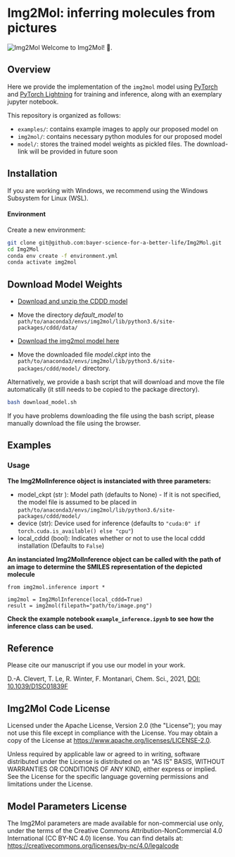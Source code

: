 Img2Mol: inferring molecules from pictures
==========================================
![Img2Mol](Img2Mol.png)
Welcome to Img2Mol! :wave:.

## Overview
 Here we provide the implementation of the `img2mol` model using [PyTorch](https://github.com/pytorch/pytorch) and [PyTorch Lightning](https://github.com/PyTorchLightning/pytorch-lightning) for training and inference, along with an exemplary jupyter notebook.
 
This repository is organized as follows:
* `examples/`: contains example images to apply our proposed model on
* `img2mol/`: contains necessary python modules for our proposed model
* `model/`: stores the trained model weights as pickled files. The download-link will be provided in future soon

## Installation
If you are working with Windows, we recommend using the Windows Subsystem for Linux (WSL).

#### Environment
Create a new environment:
```bash
git clone git@github.com:bayer-science-for-a-better-life/Img2Mol.git
cd Img2Mol
conda env create -f environment.yml
conda activate img2mol
```
## Download Model Weights
* [Download and unzip the CDDD model](https://drive.google.com/u/0/uc?id=1oyknOulq_j0w9kzOKKIHdTLo5HphT99h&export=download)
* Move the directory *default_model* to `path/to/anaconda3/envs/img2mol/lib/python3.6/site-packages/cddd/data/`

* [Download the img2mol model here](https://drive.google.com/file/d/1pk21r4Zzb9ZJkszJwP9SObTlfTaRMMtF/view)

* Move the downloaded file *model.ckpt* into the `path/to/anaconda3/envs/img2mol/lib/python3.6/site-packages/cddd/model/` directory.  

Alternatively, we provide a bash script that will download and move the file automatically (it still needs to be copied to the package directory).
```bash
bash download_model.sh
```
If you have problems downloading the file using the bash script, please manually download the file using the browser.

## Examples
### Usage
**The Img2MolInference object is instanciated with three parameters:**
* model_ckpt (str ): Model path (defaults to None) - If it is not specified, the model file is assumed to be placed in `path/to/anaconda3/envs/img2mol/lib/python3.6/site-packages/cddd/model/`
* device (str): Device used for inference (defaults to `"cuda:0" if torch.cuda.is_available() else "cpu"`)
* local_cddd (bool): Indicates whether or not to use the local cddd installation (Defaults to `False`)

**An instanciated Img2MolInference object can be called with the path of an image to determine the SMILES representation of the depicted molecule**
```
from img2mol.inference import *

img2mol = Img2MolInference(local_cddd=True)
result = img2mol(filepath="path/to/image.png")
```

**Check the example notebook `example_inference.ipynb` to see how the inference class can be used.**

## Reference
Please cite our manuscript if you use our model in your work.

D.-A. Clevert, T. Le, R. Winter, F. Montanari, Chem. Sci., 2021, [DOI: 10.1039/D1SC01839F](https://doi.org/10.1039/D1SC01839F)

## Img2Mol Code License
Licensed under the Apache License, Version 2.0 (the "License"); you may not use this file except in compliance with the License. You may obtain a copy of the License at https://www.apache.org/licenses/LICENSE-2.0.

Unless required by applicable law or agreed to in writing, software distributed under the License is distributed on an "AS IS" BASIS, WITHOUT WARRANTIES OR CONDITIONS OF ANY KIND, either express or implied. See the License for the specific language governing permissions and limitations under the License.

##  Model Parameters License
The Img2Mol parameters are made available for non-commercial use only, under the terms of the Creative Commons Attribution-NonCommercial 4.0 International (CC BY-NC 4.0) license. You can find details at: https://creativecommons.org/licenses/by-nc/4.0/legalcode

